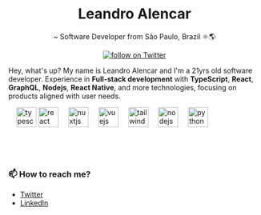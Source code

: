 
<h1 align="center"> Leandro Alencar </h1>

<p align="center">
~ Software Developer from São Paulo, Brazil ⚛️🌎
</p>

<div align="center">
    <a href="https://twitter.com/intent/follow?screen_name=lealencar__">
        <img src="https://img.shields.io/twitter/follow/lealencar__?style=social&logo=twitter"
        alt="follow on Twitter">
    </a>
</div>

Hey, what's up? My name is Leandro Alencar and I'm a 21yrs old software developer.
Experience in **Full-stack development** with **TypeScript**, **React**, **GraphQL**, **Nodejs**, **React Native**, and more technologies, focusing on products aligned with user needs.

<div align="left">
  <img width="12" />
  <img src="https://cdn.jsdelivr.net/gh/devicons/devicon/icons/typescript/typescript-original.svg" height="40" alt="typescript logo"  />
  <img src="https://cdn.simpleicons.org/react" height="40" alt="react logo"  />
  <img width="12" />
  <img src="https://cdn.simpleicons.org/nuxtdotjs/00DC82" height="40" alt="nuxtjs logo"  />
  <img width="12" />
  <img src="https://cdn.jsdelivr.net/gh/devicons/devicon/icons/vuejs/vuejs-original.svg" height="40" alt="vuejs logo"  />
  <img width="12" />
  <img src="https://cdn.simpleicons.org/tailwindcss/06B6D4" height="40" alt="tailwindcss logo"  />
  <img width="12" />
  <img src="https://cdn.simpleicons.org/nodedotjs/5FA04E" height="40" alt="nodejs logo"  />
  <img width="12" />
  <img src="https://cdn.simpleicons.org/python/3776AB" height="40" alt="python logo"  />
  
</div>

###

  
<br />
<br />

### 📫 How to reach me?
- [Twitter](https://twitter.com/lealencar__) 
- [LinkedIn](https://www.linkedin.com/in/alencarleandro1/) 



[react]: https://reactjs.org/
[node]: https://nodejs.org/
[ts]: https://www.typescriptlang.org/

